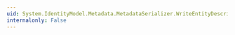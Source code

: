 ```yaml
---
uid: System.IdentityModel.Metadata.MetadataSerializer.WriteEntityDescriptor(System.Xml.XmlWriter,System.IdentityModel.Metadata.EntityDescriptor)
internalonly: False
---
```


